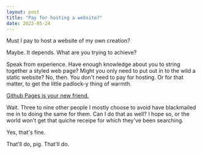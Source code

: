 ```yaml
---
layout: post
title: "Pay for hosting a website?"
date: 2022-05-24
---
```


Must I pay to host a website of my own creation?

Maybe. It depends. What are you trying to achieve?

Speak from experience. Have enough knowledge about you to string together a styled web page? Might you only need to put out in to the wild a static website? No, then. You don't need to pay for hosting. Or for that matter, to get the little padlock-y thing of warmth.

[Github Pages is your new friend.](https://pages.github.com)

Wait. Three to nine other people I mostly choose to avoid have blackmailed me in to doing the same for them. Can I do that as well? I hope so, or the world won't get that quiche receipe for which they've been searching.

Yes, that's fine.

That'll do, pig. That'll do.
